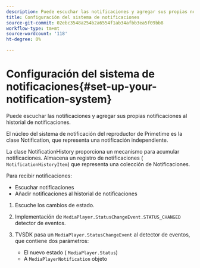 ```yaml
---
description: Puede escuchar las notificaciones y agregar sus propias notificaciones al historial de notificaciones.
title: Configuración del sistema de notificaciones
source-git-commit: 02ebc3548a254b2a6554f1ab34afbb3ea5f09bb8
workflow-type: tm+mt
source-wordcount: '118'
ht-degree: 0%

---
```


# Configuración del sistema de notificaciones{#set-up-your-notification-system}

Puede escuchar las notificaciones y agregar sus propias notificaciones al historial de notificaciones.

El núcleo del sistema de notificación del reproductor de Primetime es la clase Notification, que representa una notificación independiente.

La clase NotificationHistory proporciona un mecanismo para acumular notificaciones. Almacena un registro de notificaciones ( `NotificationHistoryItem`) que representa una colección de Notificaciones.

Para recibir notificaciones:

* Escuchar notificaciones
* Añadir notificaciones al historial de notificaciones

1. Escuche los cambios de estado.
1. Implementación de `MediaPlayer.StatusChangeEvent.STATUS_CHANGED` detector de eventos.
1. TVSDK pasa un `MediaPlayer.StatusChangeEvent` al detector de eventos, que contiene dos parámetros:

   * El nuevo estado ( `MediaPlayer.Status`)
   * A `MediaPlayerNotification` objeto
